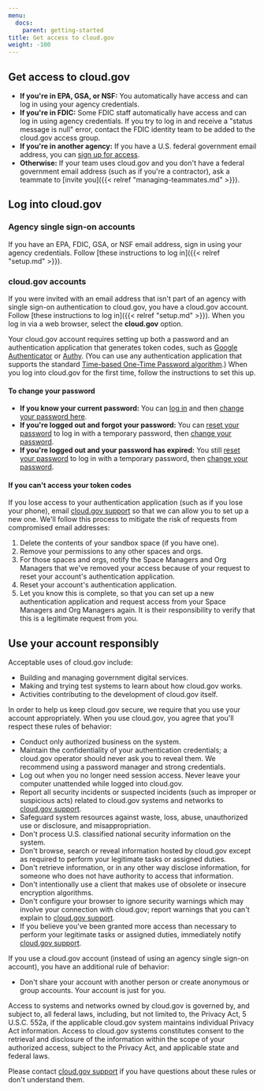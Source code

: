 ```yaml
---
menu:
  docs:
    parent: getting-started
title: Get access to cloud.gov
weight: -100
---
```


## Get access to cloud.gov

* **If you're in EPA, GSA, or NSF:** You automatically have access and can log in using your agency credentials.
* **If you're in FDIC:** Some FDIC staff automatically have access and can log in using agency credentials. If you try to log in and receive a "status message is null" error, contact the FDIC identity team to be added to the cloud.gov access group.
* **If you're in another agency:** If you have a U.S. federal government email address, you can [sign up for access](https://account.fr.cloud.gov/signup).
* **Otherwise:** If your team uses cloud.gov and you don't have a federal government email address (such as if you're a contractor), ask a teammate to [invite you]({{< relref "managing-teammates.md" >}}).

## Log into cloud.gov

### Agency single sign-on accounts

If you have an EPA, FDIC, GSA, or NSF email address, sign in using your agency credentials. Follow [these instructions to log in]({{< relref "setup.md" >}}).

### cloud.gov accounts

If you were invited with an email address that isn't part of an agency with single sign-on authentication to cloud.gov, you have a cloud.gov account. Follow [these instructions to log in]({{< relref "setup.md" >}}). When you log in via a web browser, select the **cloud.gov** option.

<!--<img src="/img/cloud-gov-idp-button-cropped.png" alt="cloud.gov provider button to login page is highlighted in blue" width="373" height="187" />-->

Your cloud.gov account requires setting up both a password and an authentication application that generates token codes, such as [Google Authenticator](https://support.google.com/accounts/answer/1066447?hl=en) or [Authy](https://www.authy.com/app/mobile). (You can use any authentication application that supports the standard [Time-based One-Time Password algorithm](https://en.wikipedia.org/wiki/Time-based_One-time_Password_Algorithm).) When you log into cloud.gov for the first time, follow the instructions to set this up.

#### To change your password

* **If you know your current password:** You can [log in](https://login.fr.cloud.gov/login) and then [change your password here](https://account.fr.cloud.gov/change-password).
* **If you're logged out and forgot your password:** You can [reset your password](https://account.fr.cloud.gov/forgot-password) to log in with a temporary password, then [change your password](https://account.fr.cloud.gov/change-password).
* **If you're logged out and your password has expired:** You still [reset your password](https://account.fr.cloud.gov/forgot-password) to log in with a temporary password, then [change your password](https://account.fr.cloud.gov/change-password).

#### If you can't access your token codes

If you lose access to your authentication application (such as if you lose your phone), email [cloud.gov support](/help/) so that we can allow you to set up a new one. We'll follow this process to mitigate the risk of requests from compromised email addresses:

1. Delete the contents of your sandbox space (if you have one).
2. Remove your permissions to any other spaces and orgs.
3. For those spaces and orgs, notify the Space Managers and Org Managers that we've removed your access because of your request to reset your account's authentication application.
4. Reset your account's authentication application.
5. Let you know this is complete, so that you can set up a new authentication application and request access from your Space Managers and Org Managers again. It is their responsibility to verify that this is a legitimate request from you.

## Use your account responsibly

Acceptable uses of cloud.gov include:

* Building and managing government digital services.
* Making and trying test systems to learn about how cloud.gov works.
* Activities contributing to the development of cloud.gov itself.

In order to help us keep cloud.gov secure, we require that you use your account appropriately. When you use cloud.gov, you agree that you'll respect these rules of behavior:

- Conduct only authorized business on the system.
- Maintain the confidentiality of your authentication credentials; a cloud.gov operator should never ask you to reveal them. We recommend using a password manager and strong credentials.
- Log out when you no longer need session access. Never leave your computer unattended while logged into cloud.gov.
- Report all security incidents or suspected incidents (such as improper or suspicious acts) related to cloud.gov systems and networks to [cloud.gov support](/help/).
- Safeguard system resources against waste, loss, abuse, unauthorized use or disclosure, and misappropriation.
- Don't process U.S. classified national security information on the system.
- Don't browse, search or reveal information hosted by cloud.gov except as required to perform your legitimate tasks or assigned duties.
- Don't retrieve information, or in any other way disclose information, for someone who does not have authority to access that information.
- Don't intentionally use a client that makes use of obsolete or insecure encryption algorithms.
- Don't configure your browser to ignore security warnings which may involve your connection with cloud.gov; report warnings that you can't explain to [cloud.gov support](/help/).
- If you believe you've been granted more access than necessary to perform your legitimate tasks or assigned duties, immediately notify [cloud.gov support](/help/).

If you use a cloud.gov account (instead of using an agency single sign-on account), you have an additional rule of behavior:

- Don't share your account with another person or create anonymous or group accounts. Your account is just for you.

Access to systems and networks owned by cloud.gov is governed by, and subject to, all federal laws, including, but not limited to, the Privacy Act, 5 U.S.C. 552a, if the applicable cloud.gov system maintains individual Privacy Act information. Access to cloud.gov systems constitutes consent to the retrieval and disclosure of the information within the scope of your authorized access, subject to the Privacy Act, and applicable state and federal laws.

Please contact [cloud.gov support](/help/) if you have questions about these rules or don't understand them.
